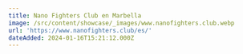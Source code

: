 ```yaml
---
title: Nano Fighters Club en Marbella
image: /src/content/showcase/_images/www.nanofighters.club.webp
url: 'https://www.nanofighters.club/es/'
dateAdded: 2024-01-16T15:21:12.000Z
---
```


